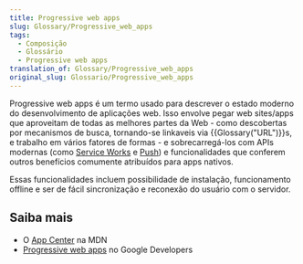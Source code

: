 ```yaml
---
title: Progressive web apps
slug: Glossary/Progressive_web_apps
tags:
  - Composição
  - Glossário
  - Progressive web apps
translation_of: Glossary/Progressive_web_apps
original_slug: Glossario/Progressive_web_apps
---
```

Progressive web apps é um termo usado para descrever o estado moderno do desenvolvimento de aplicações web. Isso envolve pegar web sites/apps que aproveitam de todas as melhores partes da Web - como descobertas por mecanismos de busca, tornando-se linkaveis via {{Glossary("URL")}}s, e trabalho em vários fatores de formas - e sobrecarregá-los com APIs modernas (como [Service Works](/pt-BR/docs/Web/API/Service_Worker_API) e [Push](/pt-BR/docs/Web/API/API_Push)) e funcionalidades que conferem outros benefícios comumente atribuídos para apps nativos.

Essas funcionalidades incluem possibilidade de instalação, funcionamento offline e ser de fácil sincronização e reconexão do usuário com o servidor.

## Saiba mais

- O [App Center](/pt-BR/docs/Web/Progressive_web_apps) na MDN
- [Progressive web apps](https://developers.google.com/web/progressive-web-apps) no Google Developers
